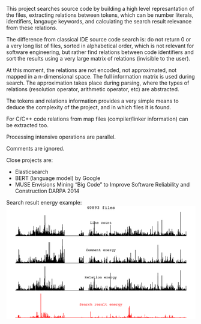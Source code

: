 This project searches source code by building a high level represantation of the files, extracting relations between tokens, which can be number literals, identifiers, langauge keywords, and calculating the search result relevance from these relations.

The difference from classical IDE source code search is: do not return 0 or a very long list of files, sorted in alphabetical order, which is not relevant for software engineering, but rather find relations between code identifiers and sort the results using a very large matrix of relations (invisible to the user).

At this moment, the relations are not encoded, not approximated, not mapped in a n-dimensional space. The full information matrix is used during search. The approximation takes place during parsing, where the types of relations (resolution operator, arithmetic operator, etc) are abstracted.

The tokens and relations information provides a very simple means to deduce the complexity of the project, and in which files it is found.

For C/C++ code relations from map files (compiler/linker information) can be extracted too.

Processing intensive operations are parallel.

Comments are ignored.

Close projects are:
- Elasticsearch
- BERT (language model) by Google
- MUSE Envisions Mining “Big Code” to Improve Software Reliability and Construction DARPA 2014

Search result energy example:
![Search result energy example](https://github.com/cenozoica/relation-weighted-source-code-search/blob/main/search_result_energy_example.png?raw=true)
